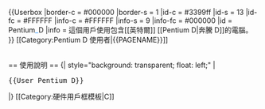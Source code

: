 {{Userbox
  |border-c = #000000
  |border-s = 1
  |id-c     = #3399ff
  |id-s     = 13
  |id-fc    = #FFFFFF
  |info-c   = #FFFFFF
  |info-s   = 9
  |info-fc  = #000000
  |id       = Pentium<span style="color:#3399ff;">_</span>D
  |info     = 這個用戶使用包含[[英特爾]] [[Pentium D|奔騰 D]]的電腦。
}}
<includeonly>[[Category:Pentium D 使用者|{{PAGENAME}}]]</includeonly>
<noinclude>
<div style="clear: both; float: left;"></div>
<br>
== 使用說明 ==
{| style="background: transparent; float: left;"
|<pre>{{User Pentium D}}</pre>
|}
[[Category:硬件用戶框模板|C]]
</noinclude>